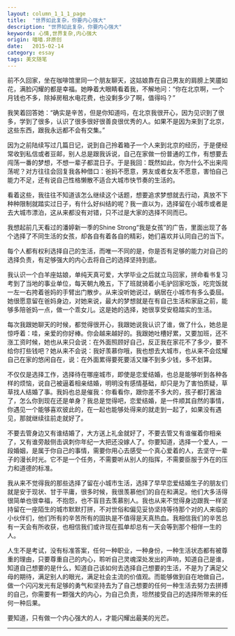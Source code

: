```yaml
---
layout: column_1_1_1_page
title:  "世界如此复杂，你要内心强大"
description: "世界如此复杂，你要内心强大"
keywords: 心情,世界复杂,内心强大
origin: 喵喵.非原创
date:   2015-02-14
category: essay
tags: 美文随笔
---
```

前不久回家，坐在咖啡馆里同一个朋友聊天，这姑娘靠在自己男友的肩膀上笑靥如花，满脸闪耀的都是幸福。她睁着大眼睛看着我，不解地问：“你在北京啊，一个月钱也不多，除掉房租水电花费，也没剩多少了啊，值得吗？”
<!--more-->
我笑着回答她：“确实是辛苦，但是你知道吗，在北京我很开心，因为见识到了很多，学到了很多，认识了很多很好很善良很优秀的人。如果不是因为来到了北京，这些东西，跟我永远都不会有交集。”

因为之前陆续写过几篇日记，说到自己拎着箱子一个人来到北京的经历，于是便经常收到私信或者豆邮，别人总是跟我诉说，自己在家做一份普通的工作，有想要去闯荡一番的梦想，不想一辈子都混日子。于是我回：既然如此，你为什么不出来闯荡呢？对方往往会回复我各种借口：爸妈不愿意，男友或者女友不愿意，害怕自己能力不足，还有说自己性格懒散不适合大城市快节奏的生活的。

看着这些，我往往不知道该怎么继续这个话题，想要追求梦想就去行动，真放不下种种限制就踏实过日子，有什么好纠结的呢？我一直以为，选择留在小城市或者是去大城市漂泊，这从来都没有对错，只不过是大家的选择不同而已。

我想起前几天看过的潘婷新一季的Shine Strong“我是女孩”的广告，里面出现了各个选择了不同生活的女孩，却各自有着各自的精彩，她们喜欢并认同自己的当下。

每个人都有权利选择自己的生活，而唯一不同的是，你是否有足够的能力对自己的选择负责，有足够强大的内心去将自己的选择坚持到底。

我认识一个白羊座姑娘，单纯天真可爱，大学毕业之后就立马回家，拼命看书复习考到了当地的事业单位，每天朝九晚五，下了班就骑着小毛驴回家吃饭，吃完饭就一左一右挎着爸妈的手臂出门散步。从来没听她说过，蜗居在小城市有多么委屈。她很愿意留在爸妈身边，对她来说，最大的梦想就是在有自己生活和家庭之前，能够多陪爸妈一点，做一个乖女儿。这是她的选择，她很享受安稳踏实的生活。

每次我跟她聊天的时候，都觉得很开心，我跟她说我认识了谁，做了什么，她总是惊呼着：哇，亲爱的你好棒。你会越来越好的。我跟她吐槽好累，又要加班，还不涨工资时候，她也从来只会说：在外面照顾好自己，反正我在家花不了多少，要不给你打些钱吧？她从来不会说：我好羡慕你哦，我也想去大城市，也从来不会炫耀自己在家的悠闲自在，说：在外面累得要死要活又赚不到多少钱，多不划算。

不仅仅是选择工作，选择待在哪座城市，即使是恋爱结婚，也总是能够听到各种各样的烦恼，说自己被逼着相亲结婚，明明没有感情基础，却只是为了害怕质疑，草草找人结婚了事。我妈也总是催我：你看看你，跟你差不多大的，孩子都打酱油了，怎么你到现在还是单身？我总是觉得吧，恋爱结婚，是一件顺其自然的事情，你遇见一个能够喜欢彼此的，在一起也能够处得来的就走到一起了，如果没有遇见，那就继续往前走就好了。

不要去管身边又有谁结婚了，大方送上礼金就好了，不要去管又有谁催着你相亲了，又有谁旁敲侧击讽刺你年纪一大把还没嫁人了。你要知道，选择一个爱人，一段婚姻，是属于你自己的事情，需要你用心去感受一个真心爱着的人，去坚守一辈子的漫长时光。它不是一个任务，不需要听从别人的指挥，不需要臣服于外在的压力和道德的标准。

我从来不觉得我的那些选择了留在小城市生活，选择了早早恋爱结婚生子的朋友们就是安于现状、甘于平庸，很多时候，我很羡慕他们的自在和满足。他们大多活得很简单也很幸福，不抱怨，也不盲目去羡慕别人。我也从来不觉得身边跟我一样坚持留在一座陌生的城市默默打拼，不对世俗和偏见妥协坚持等待那个对的人来临的小伙伴们，他们所有的辛苦所有的固执是不值得是天真热血。我相信我们的辛苦总有一天会有所收获，也相信我们或许现在孤单却总有一天会等到那个相伴一生的人。

人生不是考试，没有标准答案，任何一种职业，一种身份，一种生活状态都有被尊重的理由，只要尊重自己的内心，聆听自己灵魂深处发出的声响，知道自己是谁，知道自己想要的是什么，知道自己该如何去选择自己想要的生活，不是为了满足父母的期待，满足别人的眼光，满足社会主流的价值观。而能够做到自在地做自己，做一个闪闪发光有足够的勇气和坚持去为了自己想要的任何一种生活去努力去拼搏的自己，你需要有一颗强大的内心，为自己负责，坦然接受自己的选择所带来的任何一种后果。

要知道，只有做一个内心强大的人，才能闪耀出最美的光芒。

---------------------------------------